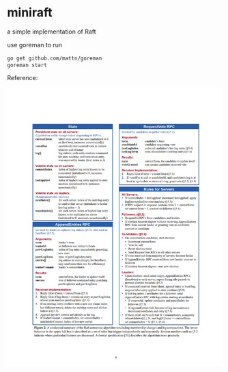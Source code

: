 # miniraft
a simple implementation of Raft

use goreman to run
```
go get github.com/mattn/goreman
goreman start
```

Reference:

![raft](mini-raft.PNG)
